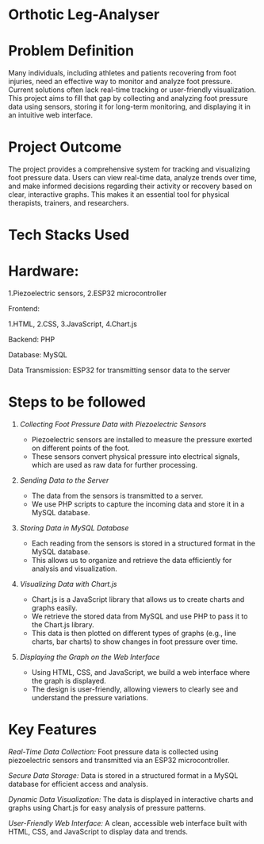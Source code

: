 # Orthotic Leg-Analyser
# Problem Definition

Many individuals, including athletes and patients recovering from foot injuries, need an effective way to monitor and analyze foot pressure. Current solutions often lack real-time tracking or user-friendly visualization. This project aims to fill that gap by collecting and analyzing foot pressure data using sensors, storing it for long-term monitoring, and displaying it in an intuitive web interface.

# Project Outcome

The project provides a comprehensive system for tracking and visualizing foot pressure data. Users can view real-time data, analyze trends over time, and make informed decisions regarding their activity or recovery based on clear, interactive graphs. This makes it an essential tool for physical therapists, trainers, and researchers.

# Tech Stacks Used

# Hardware:

1.Piezoelectric sensors, 
2.ESP32 microcontroller

Frontend:

1.HTML, 
2.CSS, 
3.JavaScript, 
4.Chart.js

Backend: 
PHP

Database:
MySQL

Data Transmission:
ESP32 for transmitting sensor data to the server

# Steps to be followed

1. *Collecting Foot Pressure Data with Piezoelectric Sensors*  
   - Piezoelectric sensors are installed to measure the pressure exerted on different points of the foot.
   - These sensors convert physical pressure into electrical signals, which are used as raw data for further processing.

2. *Sending Data to the Server*  
   - The data from the sensors is transmitted to a server.  
   - We use PHP scripts to capture the incoming data and store it in a MySQL database.

3. *Storing Data in MySQL Database*  
   - Each reading from the sensors is stored in a structured format in the MySQL database.
   - This allows us to organize and retrieve the data efficiently for analysis and visualization.

4. *Visualizing Data with Chart.js*  
   - Chart.js is a JavaScript library that allows us to create charts and graphs easily.
   - We retrieve the stored data from MySQL and use PHP to pass it to the Chart.js library.
   - This data is then plotted on different types of graphs (e.g., line charts, bar charts) to show changes in foot pressure over time.

5. *Displaying the Graph on the Web Interface*  
   - Using HTML, CSS, and JavaScript, we build a web interface where the graph is displayed.
   - The design is user-friendly, allowing viewers to clearly see and understand the pressure variations.

# Key Features

*Real-Time Data Collection:* 
Foot pressure data is collected using piezoelectric sensors and transmitted via an ESP32 microcontroller.

*Secure Data Storage:*
Data is stored in a structured format in a MySQL database for efficient access and analysis.

*Dynamic Data Visualization:*
The data is displayed in interactive charts and graphs using Chart.js for easy analysis of pressure patterns.

*User-Friendly Web Interface:*
A clean, accessible web interface built with HTML, CSS, and JavaScript to display data and trends.
